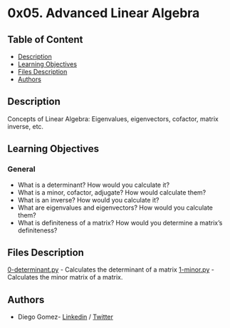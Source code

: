 # 0x05. Advanced Linear Algebra

## Table of Content
* [Description](#description)
* [Learning Objectives](#learning-objectives)
* [Files Description](#files-description)
* [Authors](#authors)

## Description
Concepts of Linear Algebra: Eigenvalues, eigenvectors, cofactor, matrix inverse, etc.


## Learning Objectives
### General

- What is a determinant? How would you calculate it?
- What is a minor, cofactor, adjugate? How would calculate them?
- What is an inverse? How would you calculate it?
- What are eigenvalues and eigenvectors? How would you calculate them?
- What is definiteness of a matrix? How would you determine a matrix’s definiteness?




## Files Description

[0-determinant.py](0-determinant.py) - Calculates the determinant of a matrix
[1-minor.py](1-minor.py) - Calculates the minor matrix of a matrix.



## Authors
* Diego Gomez- [Linkedin](https://www.linkedin.com/in/diego-g%C3%B3mez-8861b61a1/) / [Twitter](https://twitter.com/dagomez2530)
